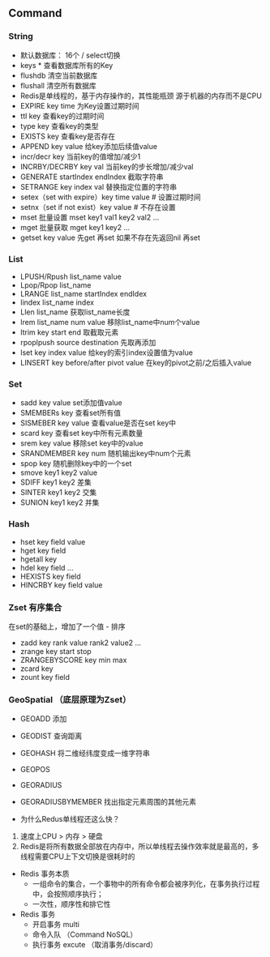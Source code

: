 ## Command  
### String
- 默认数据库：  16个 / select切换
- keys *      查看数据库所有的Key
- flushdb     清空当前数据库
- flushall    清空所有数据库
- Redis是单线程的，基于内存操作的，其性能瓶颈 源于机器的内存而不是CPU
- EXPIRE key time  为Key设置过期时间
- ttl  key    查看key的过期时间
- type key    查看key的类型
- EXISTS key  查看key是否存在
- APPEND key value 给key添加后续值value
- incr/decr key    当前key的值增加/减少1
- INCRBY/DECRBY key val   当前key的步长增加/减少val
- GENERATE startIndex endIndex 截取字符串
- SETRANGE key index val  替换指定位置的字符串
- setex（set with expire）key time value # 设置过期时间
- setnx（set if not exist）key value     # 不存在设置
- mset 批量设置  mset key1 val1 key2 val2 ...
- mget 批量获取  mget key1 key2 ...
- getset key value 先get 再set 如果不存在先返回nil 再set

### List
- LPUSH/Rpush list_name value
- Lpop/Rpop list_name
- LRANGE list_name startIndex endIdex
- lindex list_name index
- Llen list_name            获取list_name长度
- lrem list_name num value  移除list_name中num个value
- ltrim key start end       取截取元素
- rpoplpush source destination 先取再添加
- lset key index value      给key的索引index设置值为value
- LINSERT key before/after pivot value  在key的pivot之前/之后插入value

### Set
- sadd key value      set添加值value
- SMEMBERs key        查看set所有值
- SISMEBER key value  查看value是否在set key中
- scard key           查看set key中所有元素数量
- srem key value      移除set key中的value
- SRANDMEMBER key num 随机输出key中num个元素
- spop key            随机删除key中的一个set
- smove key1 key2 value
- SDIFF key1 key2     差集
- SINTER key1 key2    交集
- SUNION key1 key2    并集 
### Hash 
- hset key field value
- hget key field 
- hgetall key
- hdel key field ...
- HEXISTS key field   
- HINCRBY key field value

### Zset 有序集合
在set的基础上，增加了一个值 - 排序
- zadd key rank value rank2 value2 ...
- zrange key start stop
- ZRANGEBYSCORE key min max
- zcard key
- zount key field

### GeoSpatial （底层原理为Zset）
- GEOADD    添加
- GEODIST   查询距离
- GEOHASH   将二维经纬度变成一维字符串
- GEOPOS
- GEORADIUS
- GEORADIUSBYMEMBER 找出指定元素周围的其他元素

- 为什么Redus单线程还这么快？
1. 速度上CPU > 内存 > 硬盘
2. Redis是将所有数据全部放在内存中，所以单线程去操作效率就是最高的，多线程需要CPU上下文切换是很耗时的

- Redis 事务本质
  - 一组命令的集合，一个事物中的所有命令都会被序列化，在事务执行过程中，会按照顺序执行；
  - 一次性，顺序性和排它性
- Redis 事务
  - 开启事务 multi
  - 命令入队 （Command NoSQL）
  - 执行事务 excute （取消事务/discard）
